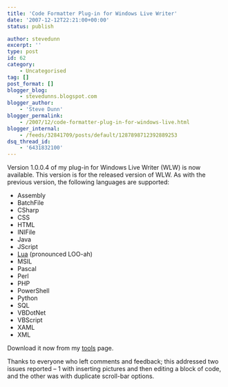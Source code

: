 ```yaml
---
title: 'Code Formatter Plug-in for Windows Live Writer'
date: '2007-12-12T22:21:00+00:00'
status: publish

author: stevedunn
excerpt: ''
type: post
id: 62
category:
    - Uncategorised
tag: []
post_format: []
blogger_blog:
    - stevedunns.blogspot.com
blogger_author:
    - 'Steve Dunn'
blogger_permalink:
    - /2007/12/code-formatter-plug-in-for-windows-live.html
blogger_internal:
    - /feeds/32841709/posts/default/1287898712392889253
dsq_thread_id:
    - '6431832100'
---
```

Version 1.0.0.4 of my plug-in for Windows Live Writer (WLW) is now available. This version is for the released version of WLW. As with the previous version, the following languages are supported:

- Assembly
- BatchFile
- CSharp
- CSS
- HTML
- INIFile
- Java
- JScript
- [Lua](http://www.lua.org/about.html) (pronounced LOO-ah)
- MSIL
- Pascal
- Perl
- PHP
- PowerShell
- Python
- SQL
- VBDotNet
- VBScript
- XAML
- XML

Download it now from my [tools](http://tools.dunnhq.com/) page.

Thanks to everyone who left comments and feedback; this addressed two issues reported – 1 with inserting pictures and then editing a block of code, and the other was with duplicate scroll-bar options.